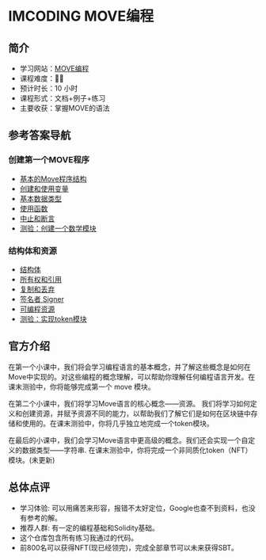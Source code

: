 # IMCODING MOVE编程
## 简介

- 学习网站：[MOVE编程](https://imcoding.online/)
- 课程难度：🌟🌟
- 预计时长：10 小时
- 课程形式：文档+例子+练习
- 主要收获：掌握MOVE的语法

## 参考答案导航
### 创建第一个MOVE程序
- [基本的Move程序结构](./C1_创建第一个MOVE程序/1_基本的Move程序结构.md)
- [创建和使用变量](./C1_创建第一个MOVE程序/2_创建和使用变量.md)
- [基本数据类型](./C1_创建第一个MOVE程序/3_基本数据类型.md)
- [使用函数](./C1_创建第一个MOVE程序/4_使用函数.md)
- [中止和断言](./C1_创建第一个MOVE程序/6_中止和断言.md)
- [测验：创建一个数学模块](./C1_创建第一个MOVE程序/7_测验：创建一个数学模块.md)
### 结构体和资源
- [结构体](./C2_结构体和资源/1_结构体.md)
- [所有权和引用](./C2_结构体和资源/2_所有权和引用.md)
- [复制和丢弃](./C2_结构体和资源/3_复制和丢弃.md)
- [签名者 Signer](./C2_结构体和资源/4_签名者Signer.md)
- [可编程资源](./C2_结构体和资源/5_可编程资源.md)
- [测验：实现token模块](./C2_结构体和资源/6_测验：实现token模块.md)


## 官方介绍

在第一个小课中，我们将会学习编程语言的基本概念，并了解这些概念是如何在Move中实现的。对这些编程的概念理解，可以帮助你理解任何编程语言开发。在课末测验中，你将能够完成第一个 move 模块。

在第二个小课中，我们将学习Move语言的核心概念——资源。 我们将学习如何定义和创建资源，并赋予资源不同的能力，以帮助我们了解它们是如何在区块链中存储和使用的。在课末测验中，你将几乎独立地完成一个token模块。

在最后的小课中，我们会学习Move语言中更高级的概念。我们还会实现一个自定义的数据类型——字符串. 在课末测验中，你将完成一个非同质化token（NFT）模块。(未更新)


## 总体点评

- 学习体验: 可以用痛苦来形容，报错不太好定位，Google也查不到资料，也没有参考的解。
- 推荐人群: 有一定的编程基础和Solidity基础。
- 这个仓库包含所有练习我通过的代码。
- 前800名可以获得NFT(现已经领完)，完成全部章节可以未来获得SBT。






